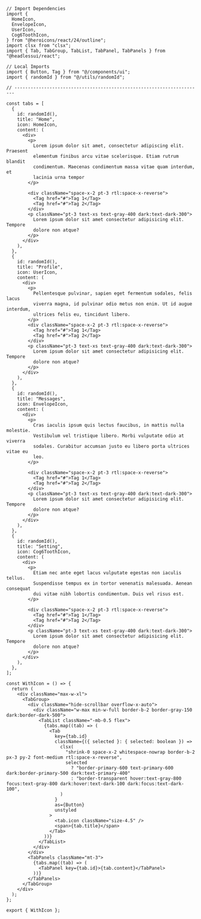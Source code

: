 ﻿```tsx
// Import Dependencies
import {
  HomeIcon,
  EnvelopeIcon,
  UserIcon,
  Cog6ToothIcon,
} from "@heroicons/react/24/outline";
import clsx from "clsx";
import { Tab, TabGroup, TabList, TabPanel, TabPanels } from "@headlessui/react";

// Local Imports
import { Button, Tag } from "@/components/ui";
import { randomId } from "@/utils/randomId";

// ----------------------------------------------------------------------

const tabs = [
  {
    id: randomId(),
    title: "Home",
    icon: HomeIcon,
    content: (
      <div>
        <p>
          Lorem ipsum dolor sit amet, consectetur adipiscing elit. Praesent
          elementum finibus arcu vitae scelerisque. Etiam rutrum blandit
          condimentum. Maecenas condimentum massa vitae quam interdum, et
          lacinia urna tempor
        </p>

        <div className="space-x-2 pt-3 rtl:space-x-reverse">
          <Tag href="#">Tag 1</Tag>
          <Tag href="#">Tag 2</Tag>
        </div>
        <p className="pt-3 text-xs text-gray-400 dark:text-dark-300">
          Lorem ipsum dolor sit amet consectetur adipisicing elit. Tempore
          dolore non atque?
        </p>
      </div>
    ),
  },
  {
    id: randomId(),
    title: "Profile",
    icon: UserIcon,
    content: (
      <div>
        <p>
          Pellentesque pulvinar, sapien eget fermentum sodales, felis lacus
          viverra magna, id pulvinar odio metus non enim. Ut id augue interdum,
          ultrices felis eu, tincidunt libero.
        </p>
        <div className="space-x-2 pt-3 rtl:space-x-reverse">
          <Tag href="#">Tag 1</Tag>
          <Tag href="#">Tag 2</Tag>
        </div>
        <p className="pt-3 text-xs text-gray-400 dark:text-dark-300">
          Lorem ipsum dolor sit amet consectetur adipisicing elit. Tempore
          dolore non atque?
        </p>
      </div>
    ),
  },
  {
    id: randomId(),
    title: "Messages",
    icon: EnvelopeIcon,
    content: (
      <div>
        <p>
          Cras iaculis ipsum quis lectus faucibus, in mattis nulla molestie.
          Vestibulum vel tristique libero. Morbi vulputate odio at viverra
          sodales. Curabitur accumsan justo eu libero porta ultrices vitae eu
          leo.
        </p>

        <div className="space-x-2 pt-3 rtl:space-x-reverse">
          <Tag href="#">Tag 1</Tag>
          <Tag href="#">Tag 2</Tag>
        </div>
        <p className="pt-3 text-xs text-gray-400 dark:text-dark-300">
          Lorem ipsum dolor sit amet consectetur adipisicing elit. Tempore
          dolore non atque?
        </p>
      </div>
    ),
  },
  {
    id: randomId(),
    title: "Setting",
    icon: Cog6ToothIcon,
    content: (
      <div>
        <p>
          Etiam nec ante eget lacus vulputate egestas non iaculis tellus.
          Suspendisse tempus ex in tortor venenatis malesuada. Aenean consequat
          dui vitae nibh lobortis condimentum. Duis vel risus est.
        </p>

        <div className="space-x-2 pt-3 rtl:space-x-reverse">
          <Tag href="#">Tag 1</Tag>
          <Tag href="#">Tag 2</Tag>
        </div>
        <p className="pt-3 text-xs text-gray-400 dark:text-dark-300">
          Lorem ipsum dolor sit amet consectetur adipisicing elit. Tempore
          dolore non atque?
        </p>
      </div>
    ),
  },
];

const WithIcon = () => {
  return (
    <div className="max-w-xl">
      <TabGroup>
        <div className="hide-scrollbar overflow-x-auto">
          <div className="w-max min-w-full border-b-2 border-gray-150 dark:border-dark-500">
            <TabList className="-mb-0.5 flex">
              {tabs.map((tab) => (
                <Tab
                  key={tab.id}
                  className={({ selected }: { selected: boolean }) =>
                    clsx(
                      "shrink-0 space-x-2 whitespace-nowrap border-b-2 px-3 py-2 font-medium rtl:space-x-reverse",
                      selected
                        ? "border-primary-600 text-primary-600 dark:border-primary-500 dark:text-primary-400"
                        : "border-transparent hover:text-gray-800 focus:text-gray-800 dark:hover:text-dark-100 dark:focus:text-dark-100",
                    )
                  }
                  as={Button}
                  unstyled
                >
                  <tab.icon className="size-4.5" />
                  <span>{tab.title}</span>
                </Tab>
              ))}
            </TabList>
          </div>
        </div>
        <TabPanels className="mt-3">
          {tabs.map((tab) => (
            <TabPanel key={tab.id}>{tab.content}</TabPanel>
          ))}
        </TabPanels>
      </TabGroup>
    </div>
  );
};

export { WithIcon };

```
